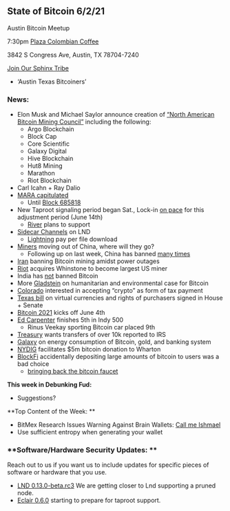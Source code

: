 ## **State of Bitcoin 6/2/21**

Austin Bitcoin Meetup 

7:30pm [Plaza Colombian Coffee](https://www.plazacolombiancoffee.com/) 

3842 S Congress Ave, Austin, TX 78704-7240

[Join Our Sphinx Tribe](https://tribes.sphinx.chat/t/austintexasbitcoiners)



*   ‘Austin Texas Bitcoiners’

### **News:**



*   Elon Musk and Michael Saylor announce creation of [“North American Bitcoin Mining Council”](https://twitter.com/michael_saylor/status/1396915801492439044) including the following:
    *   Argo Blockchain
    *   Block Cap
    *   Core Scientific
    *   Galaxy Digital
    *   Hive Blockchain
    *   Hut8 Mining
    *   Marathon
    *   Riot Blockchain
*   Carl Icahn + Ray Dalio
*   [MARA capitulated](https://marathondh.com/ceo-fred-thiel-comments-on-migration-to-standard-bitcoin-core-0-211-node-and-support-for-taproot/)
    *   Until [Block 685818](https://mempool.space/block/00000000000000000001be7cba43108f7e941bea93681eebf6964f144a809d7a)
*   New Taproot signaling period began Sat., Lock-in [on pace](https://taproot.watch/) for this adjustment period (June 14th)
    *   [River](https://blog.river.com/supporting-taproot-at-river/) plans to support
*   [Sidecar Channels](https://lightning.engineering/posts/2021-05-26-sidecar-channels/) on LND
    *   [Lightning](https://lightning-paywall.coincharge.io/pay-per-file-download/) pay per file download
*   [Miners](https://bitooda.medium.com/chinas-bitcoin-ban-5-26-21-update-implications-for-hashrate-and-miner-economics-82b5c72ef71d) moving out of China, where will they go?
    *   Following up on last week, China has banned [many times](https://www.btctimes.com/news/chinas-history-of-bitcoin-bans)
*   [Iran](https://www.reuters.com/technology/iran-bans-cryptocurrency-mining-4-months-amid-power-cuts-2021-05-26/) banning Bitcoin mining amidst power outages
*   [Riot](https://bitcoinmagazine.com/business/riot-acquires-whinstone-with-intent-on-operating-north-americas-largest-bitcoin-mining-facility) acquires Whinstone to become largest US miner
*   India has [not](https://twitter.com/BTC_Archive/status/1399419891548033024) banned Bitcoin
*   More [Gladstein](https://bitcoinmagazine.com/culture/bitcoin-is-humanitarian-and-environmental) on humanitarian and environmental case for Bitcoin
*   [Colorado](https://www.coindesk.com/jared-polis-colorado-governor-consensus-2021) interested in accepting “crypto” as form of tax payment
*   [Texas bill](https://capitol.texas.gov/BillLookup/History.aspx?LegSess=87R&Bill=HB4474) on virtual currencies and rights of purchasers signed in House + Senate
*   [Bitcoin 2021](https://b.tc/conference) kicks off June 4th
*   [Ed Carpenter](https://racingnews.co/2021/05/30/indy-500-results-may-30-2021-indycar-series/) finishes 5th in Indy 500
    *   Rinus Veekay sporting Bitcoin car placed 9th
*   [Treasury](https://www.bloomberg.com/news/articles/2021-05-20/treasury-calls-for-crypto-transfers-over-10-000-reported-to-irs) wants transfers of over 10k reported to IRS
*   [Galaxy](https://docsend.com/view/adwmdeeyfvqwecj2) on energy consumption of Bitcoin, gold, and banking system
*   [NYDIG](https://news.wharton.upenn.edu/press-releases/2021/05/university-of-pennsylvania-receives-largest-cryptocurrency-gift-in-the-universitys-history-to-support-innovation-in-finance-at-the-wharton-school/) facilitates $5m bitcoin donation to Wharton
*   [BlockFi](https://bitcoinmagazine.com/business/blockfi-misallocates-hundreds-of-bitcoin) accidentally depositing large amounts of bitcoin to users was a bad choice
    *   [bringing back the bitcoin faucet](https://www.coindesk.com/blockfi-botches-promo-outsized-bitcoin-reward-payments)

**This week in Debunking Fud:**



*   Suggestions? 

**Top Content of the Week: **



*   BitMex Research Issues Warning Against Brain Wallets: [Call me Ishmael](https://blog.bitmex.com/call-me-ishmael/) 
*   Use sufficient entropy when generating your wallet

### **Software/Hardware Security Updates: **

Reach out to us if you want us to include updates for specific pieces of software or hardware that you use.



*   [LND 0.13.0-beta.rc3](https://github.com/lightningnetwork/lnd/releases/tag/v0.13.0-beta.rc3) We are getting closer to Lnd supporting a pruned node.
*   [Eclair 0.6.0](https://github.com/ACINQ/eclair/releases/tag/v0.6.0) starting to prepare for taproot support. 
